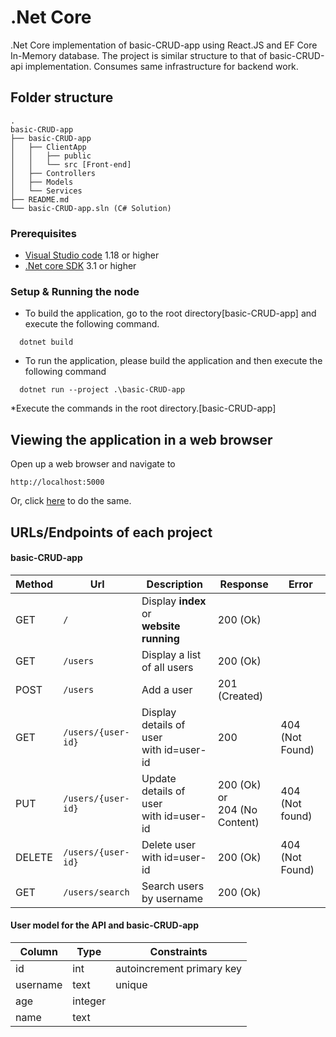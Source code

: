 # .Net Core
.Net Core implementation of basic-CRUD-app using React.JS and EF Core In-Memory database.
The project is similar structure to that of basic-CRUD-api implementation. Consumes same infrastructure for backend work.
## Folder structure
```
.
basic-CRUD-app
├── basic-CRUD-app
│	├── ClientApp
│	│	├── public
│	│	└── src [Front-end]
│	├── Controllers
│	├── Models
│	└── Services
├── README.md
└── basic-CRUD-app.sln (C# Solution)

```

### **Prerequisites**
  - [Visual Studio code](https://code.visualstudio.com/download) 1.18 or higher
  - [.Net core SDK](https://www.microsoft.com/net/download/windows) 3.1 or higher

### **Setup & Running the node**

  - To build the application, go to the root directory[basic-CRUD-app] and execute the following command.
  ```
	dotnet build 
  ```
  - To run the application, please build the application and then execute the following command
  ```
	dotnet run --project .\basic-CRUD-app
  ```
  *Execute the commands in the root directory.[basic-CRUD-app]

## Viewing the application in a web browser
Open up a web browser and navigate to
```
http://localhost:5000
```
Or, click [here](http://localhost:5000) to do the same.

## URLs/Endpoints of each project

#### basic-CRUD-app
Method | Url | Description | Response | Error
--- | --- | --- | --- | ---
GET | `/` | Display **index** or<br>**website running** | 200 (Ok) |
GET | `/users` | Display a list of all users | 200 (Ok) |
POST | `/users` |  Add a user | 201 (Created) |
GET | `/users/{user-id}` | Display details of user<br>with id=user-id | 200 | 404 (Not Found)
PUT | `/users/{user-id}` | Update details of user<br>with id=user-id | 200 (Ok) or<br>204 (No Content) | 404 (Not found)
DELETE | `/users/{user-id}` | Delete user<br>with id=user-id | 200 (Ok) | 404 (Not Found)
GET | `/users/search`  | Search users by username | 200 (Ok) |

#### User model for the API and basic-CRUD-app
Column | Type | Constraints
--- | --- | ---
id | int | autoincrement primary key
username | text | unique
age | integer |
name | text |

